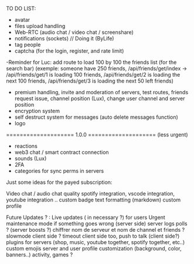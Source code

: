 TO DO LIST:

- avatar
- files upload handling
- Web-RTC (audio chat / video chat / screenshare)
- notifications (sockets) // Doing it (ByLife)
- tag people
- captcha (for the login, register, and rate limit)

-Reminder for Luc: add route to load 100 by 100 the friends list (for the search bar) (exemple: someone have 250 friends, /api/friends/get/index -> /api/friends/get/1 is loading 100 friends, /api/friends/get/2 is loading the next 100 friends, /api/friends/get/3 is loading the next 50 left friends)
- premium handling, invite and moderation of servers, test routes, friends request issue, channel position (Lux), change user channel and server position
- encryption system
- self destruct system for messages (auto delete messages function)
- logo

==================== 1.0.0 ==================== (less urgent)
- reactions
- web3 chat / smart contract connection
- sounds (Lux)
- 2FA
- categories for sync perms in servers


Just some ideas for the payed subscription:

   Video chat / audio chat quality
   spotify integration, vscode integration, youtube integration ..
   custom badge 
   text formatting (markdown)
   custom profile

Future Updates ? :
   Live updates ( in necessary ?) for users
   Urgent maintenance mode if something goes wrong (server side)
   server logs
   polls ?
   (server boosts ?)
   chiffrer nom de serveur et nom de channel et friends ?
   slowmode client side ? timeout client side too, push to talk (client side?)
   plugins for servers (shop, music, youtube together, spotify together, etc..)
   custom emojis
   server and user profile customization (background, color, banners..)
   activity, games ?
